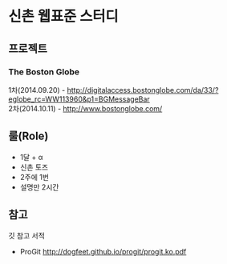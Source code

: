 # 신촌 웹표준 스터디
## 프로젝트
### The Boston Globe
1차(2014.09.20) - http://digitalaccess.bostonglobe.com/da/33/?eglobe_rc=WW113960&p1=BGMessageBar
<br/>2차(2014.10.11) - http://www.bostonglobe.com/


## 룰(Role)
* 1달 + α
* 신촌 토즈
* 2주에 1번
* 설명만 2시간


## 참고
깃 참고 서적 
* ProGit 
http://dogfeet.github.io/progit/progit.ko.pdf
